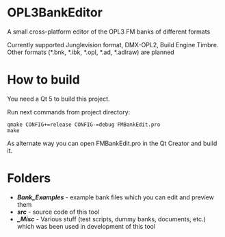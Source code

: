 # OPL3BankEditor
A small cross-platform editor of the OPL3 FM banks of different formats

Currently supported Junglevision format, DMX-OPL2, Build Engine Timbre. Other formats (*.bnk, *.ibk, *.opl, *.ad, *.adlraw) are planned

# How to build
You need a Qt 5 to build this project.

Run next commands from project directory:
```
qmake CONFIG+=release CONFIG-=debug FMBankEdit.pro
make
```

As alternate way you can open FMBankEdit.pro in the Qt Creator and build it.

# Folders
* ***Bank_Examples*** - example bank files which you can edit and preview them
* ***src*** - source code of this tool
* ***_Misc*** - Various stuff (test scripts, dummy banks, documents, etc.) which was been used in development of this tool

